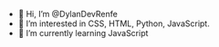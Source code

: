 - 👋 Hi, I’m @DylanDevRenfe
- 👀 I’m interested in CSS, HTML, Python, JavaScript.
- 🌱 I’m currently learning JavaScript

<!---
DylanDevRenfe/DylanDevRenfe is a ✨ special ✨ repository because its `README.md` (this file) appears on your GitHub profile.
You can click the Preview link to take a look at your changes.
--->
